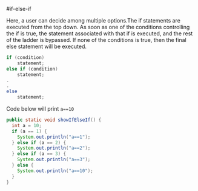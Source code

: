 #if-else-if 

Here, a user can decide among multiple options.The if statements are executed from the top down. As soon as one of the conditions controlling the if is true, the statement associated with that if is executed, and the rest of the ladder is bypassed. If none of the conditions is true, then the final else statement will be executed.

```java
if (condition)
    statement;
else if (condition)
    statement;
.
.
else
    statement;
```

Code below will print `a==10`

```java
public static void showIfElseIf() {
  int a = 10;
  if (a == 1) {
    System.out.println("a==1");
  } else if (a == 2) {
    System.out.println("a==2");
  } else if (a == 3) {
    System.out.println("a==3");
  } else {
    System.out.println("a==10");
  }
}
```

### 